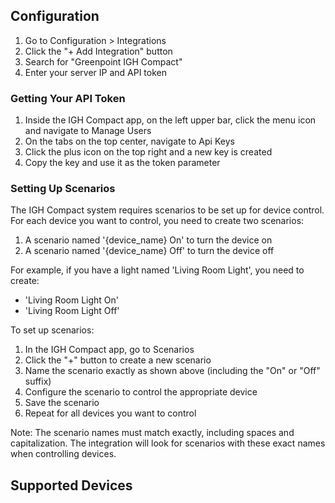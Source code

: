 ## Configuration

1. Go to Configuration > Integrations
2. Click the "+ Add Integration" button
3. Search for "Greenpoint IGH Compact"
4. Enter your server IP and API token

### Getting Your API Token

1. Inside the IGH Compact app, on the left upper bar, click the menu icon and navigate to Manage Users
2. On the tabs on the top center, navigate to Api Keys
3. Click the plus icon on the top right and a new key is created
4. Copy the key and use it as the token parameter

### Setting Up Scenarios

The IGH Compact system requires scenarios to be set up for device control. For each device you want to control, you need to create two scenarios:

1. A scenario named '{device_name} On' to turn the device on
2. A scenario named '{device_name} Off' to turn the device off

For example, if you have a light named 'Living Room Light', you need to create:
- 'Living Room Light On'
- 'Living Room Light Off'

To set up scenarios:
1. In the IGH Compact app, go to Scenarios
2. Click the "+" button to create a new scenario
3. Name the scenario exactly as shown above (including the "On" or "Off" suffix)
4. Configure the scenario to control the appropriate device
5. Save the scenario
6. Repeat for all devices you want to control

Note: The scenario names must match exactly, including spaces and capitalization. The integration will look for scenarios with these exact names when controlling devices.

## Supported Devices 